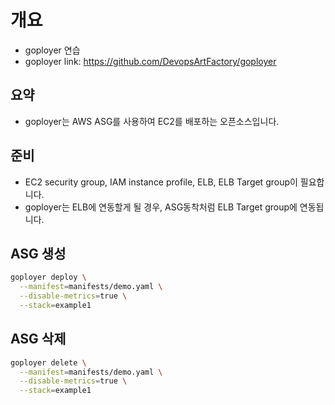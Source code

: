 # 개요

* goployer 연습
* goployer link: https://github.com/DevopsArtFactory/goployer

## 요약

* goployer는 AWS ASG를 사용하여 EC2를 배포하는 오픈소스입니다.

## 준비

* EC2 security group, IAM instance profile, ELB, ELB Target group이 필요합니다.
* goployer는 ELB에 연동할게 될 경우, ASG동착처럼 ELB Target group에 연동됩니다.

## ASG 생성

```sh
goployer deploy \
  --manifest=manifests/demo.yaml \
  --disable-metrics=true \
  --stack=example1
```

## ASG 삭제

```sh
goployer delete \
  --manifest=manifests/demo.yaml \
  --disable-metrics=true \
  --stack=example1
```
